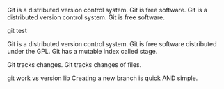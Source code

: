 Git is a distributed version control system.
Git is free software.
Git is a distributed version control system.
Git is free software.


git test


Git is a distributed version control system.
Git is free software distributed under the GPL.
Git has a mutable index called stage.

Git tracks changes.
Git tracks changes of files.

git work vs version lib
Creating a new branch is quick AND simple.

